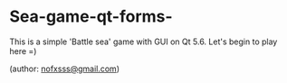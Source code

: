 # Sea-game-qt-forms-

This is a simple 'Battle sea' game with GUI on Qt 5.6. Let's begin to play here =)

(author: nofxsss@gmail.com)
